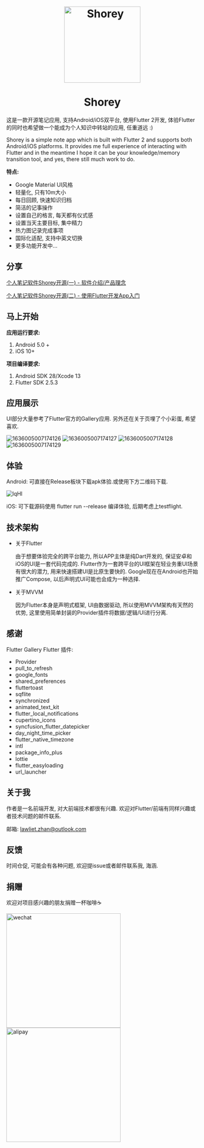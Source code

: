 <h1 align="center">
  <img src="https://user-images.githubusercontent.com/10020581/142364992-fd8ff10f-cae3-4a51-ba21-e7d03cf265f0.png" alt="Shorey" width="200">
  <div></>
  <br>
  Shorey
  <br>
</h1>
这是一款开源笔记应用, 支持Android/iOS双平台, 使用Flutter 2开发, 体验Flutter的同时也希望做一个能成为个人知识中转站的应用,  任重道远 :)

Shorey is a simple note app which is built with Flutter 2 and supports both Android/iOS platforms. It provides me full experience of interacting with Flutter and in the meantime I hope it can be your knowledge/memory transition tool, and yes, there still much work to do.

**特点:**
* Google Material UI风格
* 轻量化, 只有10m大小
* 每日回顾, 快速知识归档
* 简洁的记事操作
* 设置自己的格言, 每天都有仪式感
* 设置当天主要目标, 集中精力
* 热力图记录完成事项
* 国际化适配, 支持中英文切换
* 更多功能开发中…

## 分享
[个人笔记软件Shorey开源(一) - 软件介绍/产品理念](https://mp.weixin.qq.com/s/W-3AhgCHSIQWLomPuyIPwA)

[个人笔记软件Shorey开源(二) - 使用Flutter开发App入门](https://mp.weixin.qq.com/s/_7Kl9nJLHaX6ZbZzLKREYQ)

## 马上开始
**应用运行要求:**
1. Android 5.0 +
2. iOS 10+

**项目编译要求:**
1. Android SDK 28/Xcode 13
2. Flutter SDK 2.5.3

## 应用展示
UI部分大量参考了Flutter官方的Gallery应用. 另外还在关于页埋了个小彩蛋, 希望喜欢.

![1636005007174126](https://user-images.githubusercontent.com/10020581/140265074-430bc04c-0157-4c8c-931c-abcc6e92e922.gif) ![1636005007174127](https://user-images.githubusercontent.com/10020581/140265167-a41c6e05-cde1-4fe1-bb01-68688e036b8a.gif) ![1636005007174128](https://user-images.githubusercontent.com/10020581/140265292-11729260-45a8-4b98-b62f-a93f8f1f29b8.gif) ![1636005007174129](https://user-images.githubusercontent.com/10020581/140265890-d16730ee-8230-4215-b0db-b63cb074bce4.gif)


## 体验
Android: 可直接在Release板块下载apk体验.或使用下方二维码下载.

![lqHI](https://user-images.githubusercontent.com/10020581/140268740-ff2558a8-c8d3-4ae6-ac08-8b9bec2a1c10.png)


iOS: 可下载源码使用 flutter run --release 编译体验, 后期考虑上testflight.


## 技术架构

* 关于Flutter

  由于想要体验完全的跨平台能力, 所以APP主体是纯Dart开发的, 保证安卓和iOS的UI是一套代码完成的. Flutter作为一套跨平台的UI框架在轻业务重UI场景有很大的潜力, 用来快速搭建UI是比原生要快的.
  Google现在在Android也开始推广Compose, 以后声明式UI可能也会成为一种选择.
* 关于MVVM

  因为Flutter本身是声明式框架, UI由数据驱动, 所以使用MVVM架构有天然的优势, 这里使用简单封装的Provider插件将数据/逻辑/UI进行分离. 

## 感谢
Flutter Gallery
Flutter 插件:
* Provider
* pull_to_refresh
* google_fonts
* shared_preferences
* fluttertoast
* sqflite
* synchronized
* animated_text_kit
* flutter_local_notifications
* cupertino_icons
* syncfusion_flutter_datepicker
* day_night_time_picker
* flutter_native_timezone
* intl
* package_info_plus
* lottie
* flutter_easyloading
* url_launcher

## 关于我
作者是一名前端开发, 对大前端技术都很有兴趣. 欢迎对Flutter/前端有同样兴趣或者技术问题的邮件联系.

邮箱: lawliet.zhan@outlook.com

## 反馈
时间仓促, 可能会有各种问题, 欢迎提issue或者邮件联系我, 海涵.

## 捐赠
欢迎对项目感兴趣的朋友捐赠一杯咖啡☕️

<img height="300" alt="wechat" src="https://user-images.githubusercontent.com/10020581/140245829-abf071cb-a268-4f0f-a0c6-0e83f240d81f.png"><img height="300" alt="alipay" src="https://user-images.githubusercontent.com/10020581/140245821-75e1b840-b1f4-4af4-ae9c-cf2fc75219ca.png">








